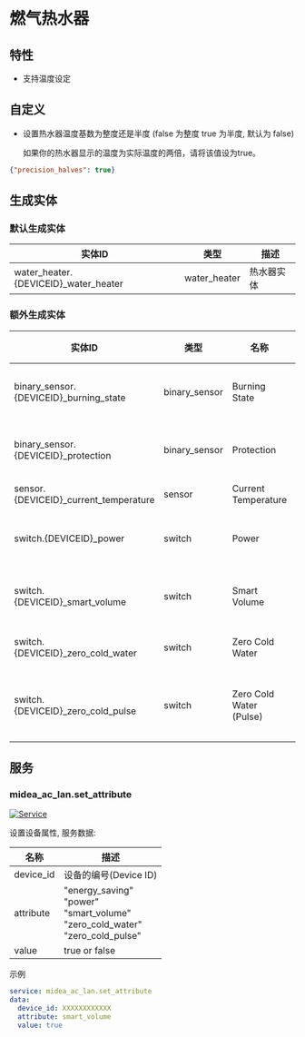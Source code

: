 # 燃气热水器
## 特性
- 支持温度设定

## 自定义

- 设置热水器温度基数为整度还是半度 (false 为整度 true 为半度, 默认为 false)
  
  如果你的热水器显示的温度为实际温度的两倍，请将该值设为true。

```json
{"precision_halves": true}
```

## 生成实体
### 默认生成实体
| 实体ID                                 | 类型           | 描述    |
|--------------------------------------|--------------|-------|
| water_heater.{DEVICEID}_water_heater | water_heater | 热水器实体 |

### 额外生成实体

| 实体ID                                   | 类型            | 名称                      | 描述      |
|----------------------------------------|---------------|-------------------------|---------|
| binary_sensor.{DEVICEID}_burning_state | binary_sensor | Burning State           | 燃烧状态    |
| binary_sensor.{DEVICEID}_protection    | binary_sensor | Protection              | 安全防护    |
| sensor.{DEVICEID}_current_temperature  | sensor        | Current Temperature     | 温度      |
| switch.{DEVICEID}_power                | switch        | Power                   | 电源开关    |
| switch.{DEVICEID}_smart_volume         | switch        | Smart Volume            | 智能变容    |
| switch.{DEVICEID}_zero_cold_water      | switch        | Zero Cold Water         | 零冷水     |
| switch.{DEVICEID}_zero_cold_pulse      | switch        | Zero Cold Water (Pulse) | 零冷水(点动) |

## 服务

### midea_ac_lan.set_attribute

[![Service](https://my.home-assistant.io/badges/developer_call_service.svg)](https://my.home-assistant.io/redirect/developer_call_service/?service=midea_ac_lan.set_attribute)

设置设备属性, 服务数据:

| 名称        | 描述                                                                                          |
|-----------|---------------------------------------------------------------------------------------------|
| device_id | 设备的编号(Device ID)                                                                            |
| attribute | "energy_saving"<br/>"power"<br />"smart_volume"<br/>"zero_cold_water"<br/>"zero_cold_pulse" |
| value     | true or false                                                                               |

示例
```yaml
service: midea_ac_lan.set_attribute
data:
  device_id: XXXXXXXXXXXX
  attribute: smart_volume
  value: true
```